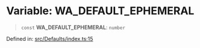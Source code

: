 # Variable: WA\_DEFAULT\_EPHEMERAL

> `const` **WA\_DEFAULT\_EPHEMERAL**: `number`

Defined in: [src/Defaults/index.ts:15](https://github.com/Fokusdotid/Baileys/blob/eb819228f591f9a29a091aefc3a8c91a38d77089/src/Defaults/index.ts#L15)
